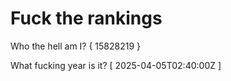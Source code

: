 # Fuck the rankings

Who the hell am I?
{ 15828219 }

What fucking year is it?
[ 2025-04-05T02:40:00Z ]
